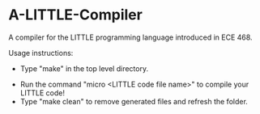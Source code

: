 # A-LITTLE-Compiler
A compiler for the LITTLE programming language introduced in ECE 468.

Usage instructions:
* Type "make" in the top level directory.
- Run the command "micro \<LITTLE code file name\>" to compile your LITTLE code!
- Type "make clean" to remove generated files and refresh the folder.
